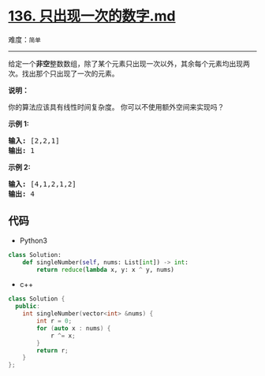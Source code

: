 # [136. 只出现一次的数字.md](https://leetcode-cn.com/problems/single-number)

难度：`简单`

---

<p>给定一个<strong>非空</strong>整数数组，除了某个元素只出现一次以外，其余每个元素均出现两次。找出那个只出现了一次的元素。</p>

<p><strong>说明：</strong></p>

<p>你的算法应该具有线性时间复杂度。 你可以不使用额外空间来实现吗？</p>

<p><strong>示例 1:</strong></p>

<pre><strong>输入:</strong> [2,2,1]
<strong>输出:</strong> 1
</pre>

<p><strong>示例&nbsp;2:</strong></p>

<pre><strong>输入:</strong> [4,1,2,1,2]
<strong>输出:</strong> 4</pre>

## 代码

- Python3

```python
class Solution:
    def singleNumber(self, nums: List[int]) -> int:
        return reduce(lambda x, y: x ^ y, nums)
```

- c++

```c++
class Solution {
  public:
    int singleNumber(vector<int> &nums) {
        int r = 0;
        for (auto x : nums) {
            r ^= x;
        }
        return r;
    }
};
```
